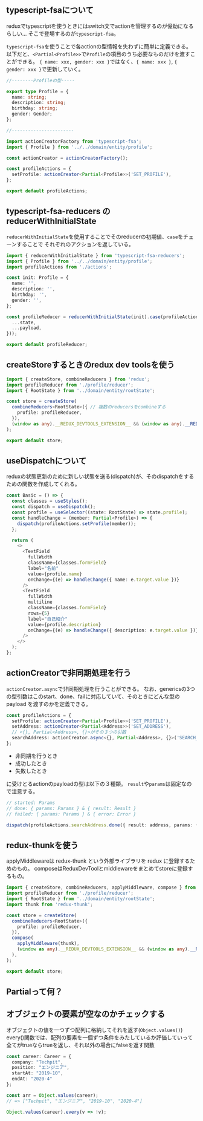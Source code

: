 ## typescript-fsaについて
reduxでtypescriptを使うときにはswitch文でactionを管理するのが億劫になるらしい...
そこで登場するのが`typescript-fsa`。

`typescript-fsa`を使うことで各actionの型情報を失わずに簡単に定義できる。
以下だと、`<Partial<Profile>>`で`Profile`の項目のうち必要なものだけを渡すことができる。
`{ name: xxx, gender: xxx }`ではなく、`{ name: xxx }`, `{ gender: xxx }`で更新していく。

```ts
//--------Profileの型-----

export type Profile = {
  name: string;
  description: string;
  birthday: string;
  gender: Gender;
};

//-----------------------

import actionCreatorFactory from 'typescript-fsa';
import { Profile } from '../../domain/entity/profile';

const actionCreator = actionCreatorFactory();

const profileActions = {
  setProfile: actionCreator<Partial<Profile>>('SET_PROFILE'),
};

export default profileActions;
```

## typescript-fsa-reducers の reducerWithInitialState
`reducerWithInitialState`を使用することでそのreducerの初期値、`case`をチェーンすることで
それぞれのアクションを返している。

```ts
import { reducerWithInitialState } from 'typescript-fsa-reducers';
import { Profile } from '../../domain/entity/profile';
import profileActions from './actions';

const init: Profile = {
  name: '',
  description: '',
  birthday: '',
  gender: '',
};

const profileReducer = reducerWithInitialState(init).case(profileActions.setProfile, (state, payload) => ({
  ...state,
  ...payload,
}));

export default profileReducer;
```

## createStoreするときのredux dev toolsを使う

```ts
import { createStore, combineReducers } from 'redux';
import profileReducer from './profile/reducer';
import { RootState } from '../domain/entity/rootState';

const store = createStore(
  combineReducers<RootState>({ // 複数のreducersをcombineする
    profile: profileReducer,
  }),
  (window as any).__REDUX_DEVTOOLS_EXTENSION__ && (window as any).__REDUX_DEVTOOLS_EXTENSION__(),
);

export default store;
```

## useDispatchについて
reduxの状態更新のために新しい状態を送る(dispatch)が、そのdispatchをするための関数を作成してくれる。

```ts
const Basic = () => {
  const classes = useStyles();
  const dispatch = useDispatch();
  const profile = useSelector((state: RootState) => state.profile);
  const handleChange = (member: Partial<Profile>) => {
    dispatch(profileActions.setProfile(member));
  };

  return (
    <>
      <TextField
        fullWidth
        className={classes.formField}
        label="名前"
        value={profile.name}
        onChange={(e) => handleChange({ name: e.target.value })}
      />
      <TextField
        fullWidth
        multiline
        className={classes.formField}
        rows={5}
        label="自己紹介"
        value={profile.description}
        onChange={(e) => handleChange({ description: e.target.value })}
      />
    </>
  );
};
```

## actionCreatorで非同期処理を行う
`actionCreator.async`で非同期処理を行うことができる。
なお、genericsの3つの型引数はこのstart、done、failに対応していて、そのときにどんな型の payload を渡すのかを定義できる。

```ts
const profileActions = {
  setProfile: actionCreator<Partial<Profile>>('SET_PROFILE'),
  setAddress: actionCreator<Partial<Address>>('SET_ADDRESS'),
  // <{}, Partial<Address>, {}>がその３つの引数
  searchAddress: actionCreator.async<{}, Partial<Address>, {}>('SEARCH_ADDRESS'),
};
```

- 非同期を行うとき
- 成功したとき
- 失敗したとき

に受けとるactionのpayloadの型は以下の３種類。
`result`や`params`は固定なので注意する。

```ts
// started: Params
// done: { params: Params } & { result: Result }
// failed: { params: Params } & { error: Error }

dispatch(profileActions.searchAddress.done({ result: address, params: {} }));
```

## redux-thunkを使う
applyMiddlewareは redux-thunk という外部ライブラリを redux に登録するためのもの。
composeはReduxDevToolとmiddlewareをまとめてstoreに登録するもの。

```ts
import { createStore, combineReducers, applyMiddleware, compose } from 'redux';
import profileReducer from './profile/reducer';
import { RootState } from '../domain/entity/rootState';
import thunk from 'redux-thunk';

const store = createStore(
  combineReducers<RootState>({
    profile: profileReducer,
  }),
  compose(
    applyMiddleware(thunk),
    (window as any).__REDUX_DEVTOOLS_EXTENSION__ && (window as any).__REDUX_DEVTOOLS_EXTENSION__(),
  ),
);

export default store;
```

## Partialって何？

## オブジェクトの要素が空なのかチェックする
オブジェクトの値を一つずつ配列に格納してそれを返す(`Object.values()`)
every()関数では、配列の要素を一個ずつ条件をみたしているか評価していって全てがtrueならtrueを返し、それ以外の場合にfalseを返す関数
```ts
const career: Career = {
  company: "Techpit",
  position: "エンジニア",
  startAt: "2019-10",
  endAt: "2020-4"
};

const arr = Object.values(career);
// => ["Techpit", "エンジニア", "2019-10", "2020-4"]

Object.values(career).every(v => !v);
```
